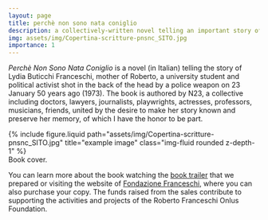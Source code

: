 ```yaml
---
layout: page
title: perchè non sono nata coniglio
description: a collectively-written novel telling an important story of 1900s Italy
img: assets/img/Copertina-scritture-pnsnc_SITO.jpg
importance: 1
---
```


*Perchè Non Sono Nata Coniglio* is a novel (in Italian) telling the story of Lydia Buticchi Franceschi, mother of Roberto, a university student and political activist shot in the back of the head by a police weapon on 23 January 50 years ago (1973). The book is authored by N23, a collective including doctors, lawyers, journalists, playwrights, actresses, professors, musicians, friends, united by the desire to make her story known and preserve her memory, of which I have the honor to be part.

<div class="row">
    <div class="col-sm mt-3 mt-md-0">
        {% include figure.liquid path="assets/img/Copertina-scritture-pnsnc_SITO.jpg" title="example image" class="img-fluid rounded z-depth-1" %}
    </div>
</div>
<div class="caption">
    Book cover.
</div>

You can learn more about the book watching the [book trailer](https://www.youtube.com/watch?v=W2-xRtW6MyY) that we prepared or visiting the website of [Fondazione Franceschi](https://www.fondfranceschi.it/libro-lydia-coniglio/), where you can also purchase your copy. The funds raised from the sales contribute to supporting the activities and projects of the Roberto Franceschi Onlus Foundation.
